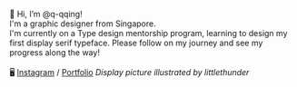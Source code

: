 👋  Hi, I’m @q-qqing!<br>
I'm a graphic designer from Singapore.<br>
I'm currently on a Type design mentorship program, learning to design my first display serif typeface.
Please follow on my journey and see my progress along the way!<br><br>
🖥 <a href="http://instagram.com/q.qqing">Instagram</a> / <a href="https://jingqing.cargo.site/">Portfolio</a>
<i>Display picture illustrated by littlethunder</i>
